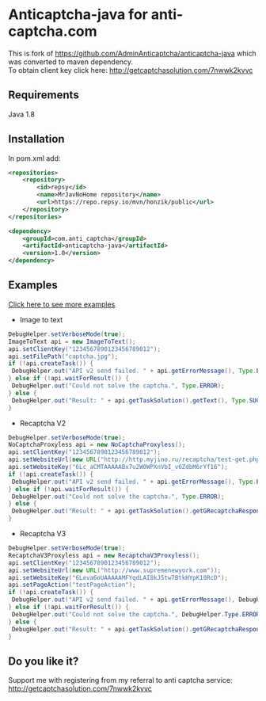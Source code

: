 # Anticaptcha-java for anti-captcha.com 
This is fork of https://github.com/AdminAnticaptcha/anticaptcha-java which was converted to maven dependency.  
To obtain client key click here: http://getcaptchasolution.com/7nwwk2kvvc

## Requirements
Java 1.8

## Installation
In pom.xml add:  
```xml
<repositories>  
    <repository>  
        <id>repsy</id>  
        <name>MrJavNoHome repository</name>  
        <url>https://repo.repsy.io/mvn/honzik/public</url>  
    </repository>  
</repositories>  
```

```xml
<dependency>
    <groupId>com.anti_captcha</groupId>
    <artifactId>anticaptcha-java</artifactId>
    <version>1.0</version>
</dependency>
```
## Examples
[Click here to see more examples](/src/main/java/com/anti_captcha/Main.java)

* Image to text
```java
DebugHelper.setVerboseMode(true);
ImageToText api = new ImageToText();
api.setClientKey("1234567890123456789012");
api.setFilePath("captcha.jpg");
if (!api.createTask()) {
 DebugHelper.out("API v2 send failed. " + api.getErrorMessage(), Type.ERROR);
} else if (!api.waitForResult()) {
 DebugHelper.out("Could not solve the captcha.", Type.ERROR);
} else {
 DebugHelper.out("Result: " + api.getTaskSolution().getText(), Type.SUCCESS);
}
```


* Recaptcha V2
```java
DebugHelper.setVerboseMode(true);
NoCaptchaProxyless api = new NoCaptchaProxyless();
api.setClientKey("1234567890123456789012");
api.setWebsiteUrl(new URL("http://http.myjino.ru/recaptcha/test-get.php"));
api.setWebsiteKey("6Lc_aCMTAAAAABx7u2W0WPXnVbI_v6ZdbM6rYf16");
if (!api.createTask()) {
 DebugHelper.out("API v2 send failed. " + api.getErrorMessage(), Type.ERROR);
} else if (!api.waitForResult()) {
 DebugHelper.out("Could not solve the captcha.", Type.ERROR);
} else {
 DebugHelper.out("Result: " + api.getTaskSolution().getGRecaptchaResponse(), Type.SUCCESS);
}
```

* Recaptcha V3
```java
DebugHelper.setVerboseMode(true);
RecaptchaV3Proxyless api = new RecaptchaV3Proxyless();
api.setClientKey("1234567890123456789012");
api.setWebsiteUrl(new URL("http://www.supremenewyork.com"));
api.setWebsiteKey("6Leva6oUAAAAAMFYqdLAI8kJ5tw7BtkHYpK10RcD");
api.setPageAction("testPageAction");
if (!api.createTask()) {
 DebugHelper.out("API v2 send failed. " + api.getErrorMessage(), DebugHelper.Type.ERROR);
} else if (!api.waitForResult()) {
 DebugHelper.out("Could not solve the captcha.", DebugHelper.Type.ERROR);
} else {
 DebugHelper.out("Result: " + api.getTaskSolution().getGRecaptchaResponse(), DebugHelper.Type.SUCCESS);
}
```

## Do you like it?
Support me with registering from my referral to anti captcha service: http://getcaptchasolution.com/7nwwk2kvvc
